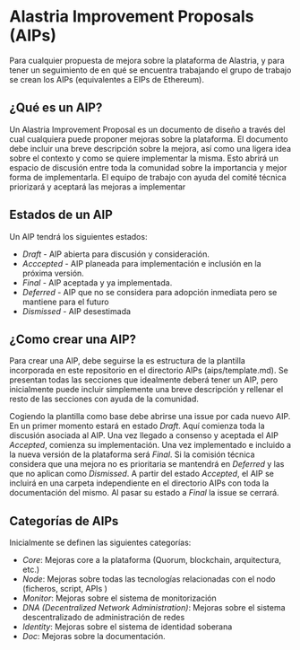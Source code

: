 # Alastria Improvement Proposals (AIPs)
Para cualquier propuesta de mejora sobre la plataforma de Alastria,
y para tener un seguimiento de en qué se encuentra trabajando el
grupo de trabajo se crean los AIPs (equivalentes a EIPs de Ethereum).

## ¿Qué es un AIP?
Un Alastria Improvement Proposal es un documento de diseño a través
del cual cualquiera puede proponer mejoras sobre la plataforma. El documento
debe incluir una breve descripción sobre la mejora, así como una ligera idea
sobre el contexto y como se quiere implementar la misma. Esto abrirá un
espacio de discusión entre toda la comunidad sobre la importancia y mejor
forma de implementarla. El equipo de trabajo con ayuda del comité técnica
priorizará y aceptará las mejoras a implementar

## Estados de un AIP
Un AIP tendrá los siguientes estados:

* *Draft* - AIP abierta para discusión y consideración.
* *Acccepted* - AIP planeada para implementación e inclusión en la próxima versión.
* *Final* - AIP aceptada y ya implementada.
* *Deferred* - AIP que no se considera para adopción inmediata pero se mantiene para el futuro
* *Dismissed* - AIP desestimada

## ¿Como crear una AIP?
Para crear una AIP, debe seguirse la es estructura de la plantilla incorporada
en este repositorio en el directorio AIPs (aips/template.md). Se presentan
todas las secciones que idealmente deberá tener un AIP, pero inicialmente puede incluir
simplemente una breve descripción y rellenar el resto de las secciones con ayuda de la
comunidad.

Cogiendo la plantilla como base debe abrirse una issue por cada nuevo AIP.
En un primer momento estará en estado *Draft*. Aquí comienza toda la discusión
asociada al AIP. Una vez llegado a consenso y aceptada el AIP *Accepted*,
comienza su implementación. Una vez implementado e incluido a la nueva versión
de la plataforma será *Final*. Si la comisión técnica considera que una
mejora no es prioritaria se mantendrá en *Deferred* y las que no aplican como
*Dismissed*. A partir del estado *Accepted*, el AIP se incluirá en una carpeta
independiente en el directorio AIPs con toda la documentación del mismo. Al pasar
su estado a *Final* la issue se cerrará.

## Categorías de AIPs
Inicialmente se definen las siguientes categorías:
* *Core*: Mejoras core a la plataforma (Quorum, blockchain, arquitectura, etc.)
* *Node*: Mejoras sobre todas las tecnologías relacionadas con el nodo (ficheros, script, APIs )
* *Monitor*: Mejoras sobre el sistema de monitorización 
* *DNA (Decentralized Network Administration)*: Mejoras sobre el sistema descentralizado de administración de redes
* *Identity*: Mejoras sobre el sistema de identidad soberana
* *Doc*:  Mejoras sobre la documentación.